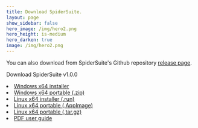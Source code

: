 ```yaml
---
title: Download SpiderSuite.
layout: page
show_sidebar: false
hero_image: /img/hero2.png
hero_height: is-medium
hero_darken: true
image: /img/hero2.png
---
```


You can also download from SpiderSuite's Github repository [release page](https://github.com/3nock/SpiderSuite/releases).

<div class="box">
    <p class="title is-4">Download SpiderSuite v1.0.0</p>
    <div class="content">
    <li> <a href="https://github.com/3nock/SpiderSuite/releases/download/v1.0.0/SpiderSuite_v1.0.0_win64_installer.exe">Windows x64 installer</a></li>
    <li> <a href="https://github.com/3nock/SpiderSuite/releases/download/v1.0.0/SpiderSuite_v1.0.0_win64.zip">Windows x64 portable (.zip)</a></li>
    <li> <a href="https://github.com/3nock/SpiderSuite/releases/download/v1.0.0/SpiderSuite_v1.0.0_linux_installer.run">Linux x64 installer (.run)</a></li>
    <li> <a href="https://github.com/3nock/SpiderSuite/releases/download/v1.0.0/SpiderSuite_v1.0.0_linux.AppImage">Linux x64 portable (.AppImage)</a></li>
    <li> <a href="https://github.com/3nock/SpiderSuite/releases/download/v1.0.0/SpiderSuite_v1.0.0_linux.tar.gz">Linux x64 portable (.tar.gz)</a></li>
    <li> <a href="https://github.com/3nock/SpiderSuite/releases/download/v1.0.0/SpiderSuite_v1.0.0_UserGuide.pdf">PDF user guide</a></li>
    </div>
</div>